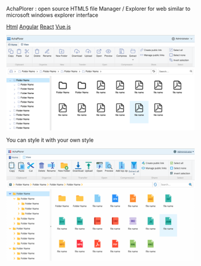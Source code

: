 AchaPlorer : open source HTML5 file Manager / Explorer for web
similar to microsoft windows explorer interface


<a href='https://github.com/achasoft/achaplorer-html'>Html</a>
<a href='#'>Angular</a>
<a href='#'>React</a>
<a href='#'>Vue.js</a>

<img src="./theme-1.png"/>

You can style it with your own style

<img src="./theme-2.png"/>
